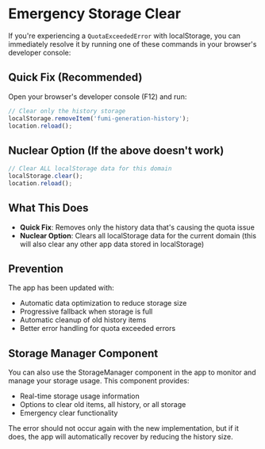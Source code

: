# Emergency Storage Clear

If you're experiencing a `QuotaExceededError` with localStorage, you can immediately resolve it by running one of these commands in your browser's developer console:

## Quick Fix (Recommended)

Open your browser's developer console (F12) and run:

```javascript
// Clear only the history storage
localStorage.removeItem('fumi-generation-history');
location.reload();
```

## Nuclear Option (If the above doesn't work)

```javascript
// Clear ALL localStorage data for this domain
localStorage.clear();
location.reload();
```

## What This Does

- **Quick Fix**: Removes only the history data that's causing the quota issue
- **Nuclear Option**: Clears all localStorage data for the current domain (this will also clear any other app data stored in localStorage)

## Prevention

The app has been updated with:
- Automatic data optimization to reduce storage size
- Progressive fallback when storage is full
- Automatic cleanup of old history items
- Better error handling for quota exceeded errors

## Storage Manager Component

You can also use the StorageManager component in the app to monitor and manage your storage usage. This component provides:
- Real-time storage usage information
- Options to clear old items, all history, or all storage
- Emergency clear functionality

The error should not occur again with the new implementation, but if it does, the app will automatically recover by reducing the history size.
